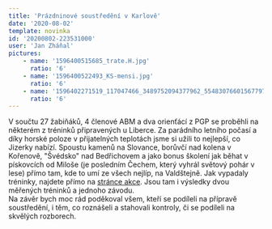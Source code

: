 ```yaml
---
title: 'Prázdninové soustředění v Karlově'
date: '2020-08-02'
template: novinka
id: '20200802-223531000'
user: 'Jan Zháňal'
pictures:
    - name: '1596400515685_trate.H.jpg'
      ratio: '6'
    - name: '1596400522493_KS-mensi.jpg'
      ratio: '6'
    - name: '1596402271519_117047466_3489752094377962_5548307660156779779_n.jpg'
      ratio: '6'
---
```

V součtu 27 žabiňáků, 4 členové ABM a dva orienťácí z PGP se proběhli na některém z tréninků připravených u Liberce. Za parádního letního počasí a díky horské poloze v přijatelných teplotách jsme si užili to nejlepší, co Jizerky nabízí. Spoustu kamenů na Slovance, borůvčí nad kolena v Kořenově, "Švédsko" nad Bedřichovem a jako bonus školení jak běhat v pískovcích od Miloše (je posledním Čechem, který vyhrál světový pohár v lese) přímo tam, kde to umí ze všech nejlíp, na Valdštejně. Jak vypadaly tréninky, najdete přímo na [stránce akce](data/events/2020/2020-race_1441). Jsou tam i výsledky dvou měřených tréninků a jednoho závodu.  
Na závěr bych moc rád poděkoval všem, kteří se podíleli na přípravě soustředění, i těm, co roznášeli a stahovali kontroly, či se podíleli na skvělých rozborech.
